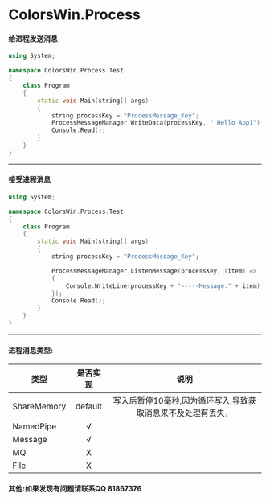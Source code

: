 # ColorsWin.Process

#### 给进程发送消息

```C++
using System;

namespace ColorsWin.Process.Test
{
    class Program
    {
        static void Main(string[] args)
        {
            string processKey = "ProcessMessage_Key";
            ProcessMessageManager.WriteData(processKey, " Hello App1");
            Console.Read();
        }
    }
}

```

-----------------------------------

#### 接受进程消息

```C++
using System;

namespace ColorsWin.Process.Test
{
    class Program
    {
        static void Main(string[] args)
        {
            string processKey = "ProcessMessage_Key";

            ProcessMessageManager.ListenMessage(processKey, (item) =>
            {
                Console.WriteLine(processKey + "-----Message:" + item);
            });
            Console.Read();
        }
    }
}
```

-----------------------------------
#### 进程消息类型:
|类型       |是否实现          |说明          |
| -------------|:--------------:|:--------------:|
|ShareMemory|default| 写入后暂停10毫秒,因为循环写入,导致获取消息来不及处理有丢失， |
|NamedPipe|√||
|Message|√||
|MQ|X||
|File|X|||



#### 其他:如果发现有问题请联系QQ 81867376


